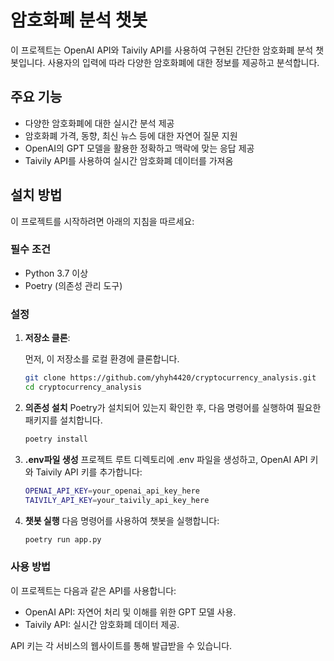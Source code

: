 # 암호화폐 분석 챗봇

이 프로젝트는 OpenAI API와 Taivily API를 사용하여 구현된 간단한 암호화폐 분석 챗봇입니다. 사용자의 입력에 따라 다양한 암호화폐에 대한 정보를 제공하고 분석합니다.

## 주요 기능

- 다양한 암호화폐에 대한 실시간 분석 제공
- 암호화폐 가격, 동향, 최신 뉴스 등에 대한 자연어 질문 지원
- OpenAI의 GPT 모델을 활용한 정확하고 맥락에 맞는 응답 제공
- Taivily API를 사용하여 실시간 암호화폐 데이터를 가져옴

## 설치 방법

이 프로젝트를 시작하려면 아래의 지침을 따르세요:

### 필수 조건

- Python 3.7 이상
- Poetry (의존성 관리 도구)

### 설정

1. **저장소 클론**:

   먼저, 이 저장소를 로컬 환경에 클론합니다.

   ```bash
   git clone https://github.com/yhyh4420/cryptocurrency_analysis.git
   cd cryptocurrency_analysis

2. **의존성 설치**
   Poetry가 설치되어 있는지 확인한 후, 다음 명령어를 실행하여 필요한 패키지를 설치합니다.
   ```bash
   poetry install

3. **.env파일 생성**
   프로젝트 루트 디렉토리에 .env 파일을 생성하고, OpenAI API 키와 Taivily API 키를 추가합니다:
   ```bash
   OPENAI_API_KEY=your_openai_api_key_here
   TAIVILY_API_KEY=your_taivily_api_key_here

4. **챗봇 실행**
   다음 명령어를 사용하여 챗봇을 실행합니다:
   ```bash
   poetry run app.py
   
### 사용 방법

이 프로젝트는 다음과 같은 API를 사용합니다:
- OpenAI API: 자연어 처리 및 이해를 위한 GPT 모델 사용.
- Taivily API: 실시간 암호화폐 데이터 제공.

API 키는 각 서비스의 웹사이트를 통해 발급받을 수 있습니다.
